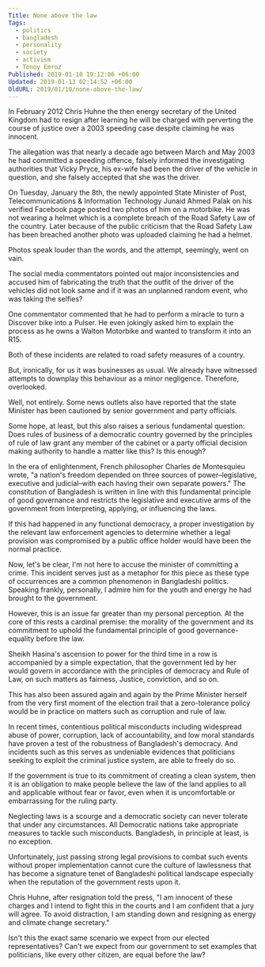 ```yaml
---
Title: None above the law
Tags:
  - politics
  - bangladesh
  - personality
  - society
  - activism
  - Tonoy Emroz
Published: 2019-01-10 19:12:06 +06:00
Updated: 2019-01-13 02:14:52 +06:00
OldURL: 2019/01/10/none-above-the-law/
---
```


In February 2012 Chris Huhne the then energy secretary of the United Kingdom had to resign after learning he will be charged with perverting the course of justice over a 2003 speeding case despite claiming he was innocent.

The allegation was that nearly a decade ago between March and May 2003 he had committed a speeding offence, falsely informed the investigating authorities that Vicky Pryce, his ex-wife had been the driver of the vehicle in question, and she falsely accepted that she was the driver.

On Tuesday, January the 8th, the newly appointed State Minister of Post, Telecommunications &amp; Information Technology Junaid Ahmed Palak on his verified Facebook page posted two photos of him on a motorbike. He was not wearing a helmet which is a complete breach of the Road Safety Law of the country. Later because of the public criticism that the Road Safety Law has been breached another photo was uploaded claiming he had a helmet.

Photos speak louder than the words, and the attempt, seemingly, went on vain.

The social media commentators pointed out major inconsistencies and accused him of fabricating the truth that the outfit of the driver of the vehicles did not look same and if it was an unplanned random event, who was taking the selfies?

One commentator commented that he had to perform a miracle to turn a Discover bike into a Pulser. He even jokingly asked him to explain the process as he owns a Walton Motorbike and wanted to transform it into an R15.

Both of these incidents are related to road safety measures of a country.

But, ironically, for us it was businesses as usual. We already have witnessed attempts to downplay this behaviour as a minor negligence. Therefore, overlooked.

Well, not entirely. Some news outlets also have reported that the state Minister has been cautioned by senior government and party officials.

Some hope, at least, but this also raises a serious fundamental question: Does rules of business of a democratic country governed by the principles of rule of law grant any member of the cabinet or a party official decision making authority to handle a matter like this? Is this enough?

In the era of enlightenment, French philosopher Charles de Montesquieu wrote, "a nation's freedom depended on three sources of power–legislative, executive and judicial–with each having their own separate powers." The constitution of Bangladesh is written in line with this fundamental principle of good governance and restricts the legislative and executive arms of the government from Interpreting, applying, or influencing the laws.

If this had happened in any functional democracy, a proper investigation by the relevant law enforcement agencies to determine whether a legal provision was compromised by a public office holder would have been the normal practice.

Now, let's be clear, I'm not here to accuse the minister of committing a crime. This incident serves just as a metaphor for this piece as these type of occurrences are a common phenomenon in Bangladeshi politics. Speaking frankly, personally, I admire him for the youth and energy he had brought to the government.

However, this is an issue far greater than my personal perception. At the core of this rests a cardinal premise: the morality of the government and its commitment to uphold the fundamental principle of good governance- equality before the law.

Sheikh Hasina's ascension to power for the third time in a row is accompanied by a simple expectation, that the government led by her would govern in accordance with the principles of democracy and Rule of Law, on such matters as fairness, Justice, conviction, and so on.

This has also been assured again and again by the Prime Minister herself from the very first moment of the election trail that a zero-tolerance policy would be in practice on matters such as corruption and rule of law.

In recent times, contentious political misconducts including widespread abuse of power, corruption, lack of accountability, and low moral standards have proven a test of the robustness of Bangladesh's democracy. And incidents such as this serves as undeniable evidences that politicians seeking to exploit the criminal justice system, are able to freely do so.

If the government is true to its commitment of creating a clean system, then it is an obligation to make people believe the law of the land applies to all and applicable without fear or favor, even when it is uncomfortable or embarrassing for the ruling party.

Neglecting laws is a scourge and a democratic society can never tolerate that under any circumstances. All Democratic nations take appropriate measures to tackle such misconducts. Bangladesh, in principle at least, is no exception.

Unfortunately, just passing strong legal provisions to combat such events without proper implementation cannot cure the culture of lawlessness that has become a signature tenet of Bangladeshi political landscape especially when the reputation of the government rests upon it.

Chris Huhne, after resignation told the press, "I am innocent of these charges and I intend to fight this in the courts and I am confident that a jury will agree. To avoid distraction, I am standing down and resigning as energy and climate change secretary."

Isn't this the exact same scenario we expect from our elected representatives? Can't we expect from our government to set examples that politicians, like every other citizen, are equal before the law?
